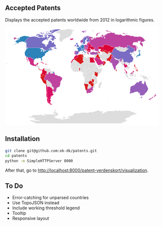 Accepted Patents
----------------
Displays the accepted patents worldwide from 2012 in logarithmic figures.

![Example image][thumbnail]

Installation
------------
```sh
git clone git@github.com:ok-dk/patents.git
cd patents
python -m SimpleHTTPServer 8000
```

After that, go to <http://localhost:8000/patent-verdenskort/visualization>.

To Do
-----
- Error-catching for unparsed countries
- Use TopoJSON instead
- Include working threshold legend
- Tooltip
- Responsive layout


[thumbnail]: https://github.com/ok-dk/patents/raw/master/patent-verdenskort/visualization/thumbnail.png
